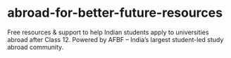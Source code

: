 # abroad-for-better-future-resources
Free resources &amp; support to help Indian students apply to universities abroad after Class 12. Powered by AFBF – India’s largest student-led study abroad community.
